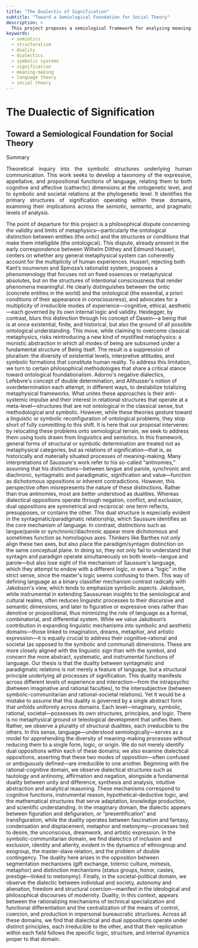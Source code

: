 ```yaml
---
title: "The Dualectic of Signification"
subtitle: "Toward a Semiological Foundation for Social Theory"
description: >
  This project proposes a semiological framework for analyzing meaning-making processes across cognitive, symbolic, and societal domains. It explores the irreducible distinction between dual and dialectical oppositions, arguing for a plural and domain-specific theory of signification grounded in linguistic structures.
keywords:
  - semiotics
  - structuralism
  - duality
  - dialectics
  - symbolic systems
  - signification
  - meaning-making
  - language theory
  - social theory
---
```


# The Dualectic of Signification  
## Toward a Semiological Foundation for Social Theory

Summary
<p align="justify">
Theoretical inquiry into the symbolic structures underlying human communication. This work seeks to develop a taxonomy of the expressive, appellative, and propositional functions of language, relating them to both cognitive and affective (cathectic) dimensions at the ontogenetic level, and to symbolic and societal relations at the phylogenetic level. It identifies the primary structures of signification operating within these domains, examining their implications across the semiotic, semantic, and pragmatic levels of analysis.

The point of departure for this project is a philosophical dispute concerning the validity and limits of metaphysics—particularly the ontological distinction between entities (the ontic) and the structures or conditions that make them intelligible (the ontological). This dispute, already present in the early correspondence between Wilhelm Dilthey and Edmund Husserl, centers on whether any general metaphysical system can coherently account for the multiplicity of human experiences. Husserl, rejecting both Kant’s noumenon and Spinoza’s rationalist system, proposes a phenomenology that focuses not on fixed essences or metaphysical absolutes, but on the structures of intentional consciousness that render phenomena meaningful. He clearly distinguishes between the ontic (concrete entities in the world) and the ontological (the essential, a priori conditions of their appearance in consciousness), and advocates for a multiplicity of irreducible modes of experience—cognitive, ethical, aesthetic—each governed by its own internal logic and validity. Heidegger, by contrast, blurs this distinction through his concept of Dasein—a being that is at once existential, finite, and historical, but also the ground of all possible ontological understanding. This move, while claiming to overcome classical metaphysics, risks reintroducing a new kind of mystified metaphysics: a monistic abstraction in which all modes of being are subsumed under a fundamental structure of Being itself. The result is a suppression of pluralism: the diversity of existential levels, interpretive attitudes, and symbolic formations that constitute human reality.
To address this limitation, we turn to certain philosophical methodologies that share a critical stance toward ontological foundationalism. Adorno's negative dialectics, Lefebvre's concept of double determination, and Althusser's notion of overdetermination each attempt, in different ways, to destabilize totalizing metaphysical frameworks. What unites these approaches is their anti-systemic impulse and their interest in relational structures that operate at a meta-level—structures that are not ontological in the classical sense, but methodological and symbolic. However, while these theories gesture toward a linguistic or symbolic reconfiguration of ontological problems, they stop short of fully committing to this shift. It is here that our proposal intervenes: by relocating these problems onto semiological terrain, we seek to address them using tools drawn from linguistics and semiotics. In this framework, general forms of structural or symbolic determination are treated not as metaphysical categories, but as relations of signification—that is, as historically and materially situated processes of meaning-making.
Many interpretations of Saussure's work refer to his so-called “antinomies,” assuming that his distinctions—between langue and parole, synchronic and diachronic, syntagmatic and paradigmatic, signification and value—function as dichotomous oppositions or inherent contradictions. However, this perspective often misrepresents the nature of these distinctions. Rather than true antinomies, most are better understood as dualities. Whereas dialectical oppositions operate through negation, conflict, and exclusion, dual oppositions are symmetrical and reciprocal: one term reflects, presupposes, or contains the other. This dual structure is especially evident in the syntagmatic/paradigmatic relationship, which Saussure identifies as the core mechanism of language. In contrast, distinctions such as langue/parole or synchronic/diachronic appear more dichotomous and sometimes function as homologous axes. Thinkers like Barthes not only align these two axes, but also place the paradigm/syntagm distinction on the same conceptual plane. In doing so, they not only fail to understand that syntagm and paradigm operate simultaneously on both levels—langue and parole—but also lose sight of the mechanism of Saussure's language, which they attempt to endow with a different logic, or even a “logic” in the strict sense, since the master's logic seems confusing to them. This way of defining language as a binary classifier mechanism contrast radically with Jakobson's view, which tends to emphasize symbolic aspects. Jakobson, while instrumental in extending Saussurean insights to the semiological and cultural realms, often reduces linguistic processes to their discursive and semantic dimensions, and later to figurative or expressive ones rather than denotive or propositional, thus minimizing the role of language as a formal, combinatorial, and differential system. While we value Jakobson’s contribution in expanding linguistic mechanisms into symbolic and aesthetic domains—those linked to imagination, dreams, metaphor, and artistic expression—it is equally crucial to address their cognitive-rational and societal (as opposed to the symbolic and communal) dimensions. These are more closely aligned with the linguistic sign than with the symbol, and concern the more abstract, systematic, and instrumental functions of language.
Our thesis is that the duality between syntagmatic and paradigmatic relations is not merely a feature of language, but a structural principle underlying all processes of signification. This duality manifests across different levels of experience and interaction—from the intrapsychic (between imaginative and rational faculties), to the intersubjective (between symbolic-communitarian and rational-societal relations). Yet it would be a mistake to assume that this duality is governed by a single abstract form that unfolds uniformly across domains. Each level—imaginary, symbolic, rational, societal—possesses its own structures, principles, and logic. There is no metaphysical ground or teleological development that unifies them. Rather, we observe a plurality of structural dualities, each irreducible to the others. In this sense, language—understood semiologically—serves as a model for apprehending the diversity of meaning-making processes without reducing them to a single form, logic, or origin. 
We do not merely identify dual oppositions within each of these domains; we also examine dialectical oppositions, asserting that these two modes of opposition—often confused or ambiguously defined—are irreducible to one another. Beginning with the rational-cognitive domain, we observe dialectical structures such as tautology and antinomy, affirmation and negation, alongside a fundamental duality between unity and difference, synthesis and analysis, intuitive abstraction and analytical reasoning. These mechanisms correspond to cognitive functions, instrumental reason, hypothetical-deductive logic, and the mathematical structures that serve adaptation, knowledge production, and scientific understanding. In the imaginary domain, the dialectic appears between figuration and defiguration, or “presentification” and transfiguration, while the duality operates between fascination and fantasy, condensation and displacement, metaphor and metonymy—processes tied to desire, the unconscious, dreamwork, and artistic expression. In the symbolic-communitarian domain, we find dialectics of inclusion and exclusion, identity and alterity, evident in the dynamics of ethnogroup and exogroup, the master-slave relation, and the problem of double contingency. The duality here arises in the opposition between segmentation mechanisms (gift exchange, totemic culture, mimesis, metaphor) and distinction mechanisms (status groups, honor, castes, prestige—linked to metonymy). Finally, in the societal-political domain, we observe the dialectic between individual and society, autonomy and alienation, freedom and structural coercion—manifest in the ideological and philosophical discourses of modernity. Duality, in this context, appears between the rationalizing mechanisms of technical specialization and functional differentiation and the centralization of the means of control, coercion, and production in impersonal bureaucratic structures. Across all these domains, we find that dialectical and dual oppositions operate under distinct principles, each irreducible to the other, and that their replication within each field follows the specific logic, structure, and internal dynamics proper to that domain.
</p>
